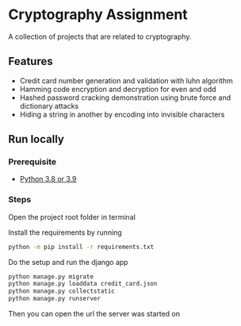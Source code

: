 # Cryptography Assignment

A collection of projects that are related to cryptography.

## Features

- Credit card number generation and validation with luhn algorithm
- Hamming code encryption and decryption for even and odd
- Hashed password cracking demonstration using brute force and dictionary attacks
- Hiding a string in another by encoding into invisible characters

## Run locally

### Prerequisite

- [Python 3.8 or 3.9](https://www.python.org/)

### Steps

Open the project root folder in terminal

Install the requirements by running

```bash
python -m pip install -r requirements.txt
```

Do the setup and run the django app

```bash
python manage.py migrate
python manage.py loaddata credit_card.json
python manage.py collectstatic
python manage.py runserver
```

Then you can open the url the server was started on

